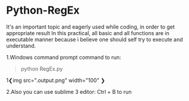 # Python-RegEx

It's an important topic and eagerly used while coding, in order to get appropriate result
In this practical, all basic and all functions are in executable manner because i believe one should self try to execute and understand.

1.Windows command prompt
command to run:
>python RegEx.py

1❮img src=".output.png" width="100" ❯

2.Also you can use sublime 3 editor: Ctrl + B to run 

